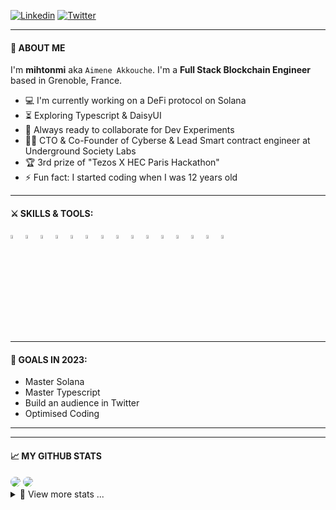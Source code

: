 

[![Linkedin](https://img.shields.io/badge/-LinkedIn-blue?style=flat-square&logo=Linkedin&logoColor=white)](https://www.linkedin.com/in/aimeneakkouche/)
[![Twitter](https://img.shields.io/badge/-Twitter-blue?style=flat-square&logo=Twitter&logoColor=white)](https://twitter.com/mihtonmi)

---

#### 👦 ABOUT ME

I'm **mihtonmi** aka `Aimene Akkouche`. I'm a **Full Stack Blockchain Engineer** based in Grenoble, France.
- :computer: I'm currently working on a DeFi protocol on Solana
- :hourglass_flowing_sand:  Exploring Typescript & DaisyUI
- :rocket: Always ready to collaborate for Dev Experiments
- :man_technologist: CTO & Co-Founder of Cyberse & Lead Smart contract engineer at Underground Society Labs
- :trophy: 3rd prize of "Tezos X HEC Paris Hackathon"
- :zap: Fun fact: I started coding when I was 12 years old<br>

---

#### ⚔ SKILLS & TOOLS:

<p>

<code><img width="4%" src="https://upload.wikimedia.org/wikipedia/commons/6/6f/Ethereum-icon-purple.svg"></code>
<code><img width="4%" src="https://upload.wikimedia.org/wikipedia/commons/1/18/C_Programming_Language.svg"></code>
<code><img width="4%" src="https://www.vectorlogo.zone/logos/nodejs/nodejs-icon.svg"></code>
<code><img width="4%" src="https://upload.wikimedia.org/wikipedia/commons/4/4c/Typescript_logo_2020.svg"></code>
<code><img width="4%" src="https://cdn.worldvectorlogo.com/logos/mongodb-icon-1.svg"></code>
<code><img width="4%" src="https://www.vectorlogo.zone/logos/reactjs/reactjs-icon.svg"></code>
<code><img width="4%" src="https://upload.wikimedia.org/wikipedia/commons/0/0f/Original_Ferris.svg"></code>
<code><img width="4%" src="https://www.svgrepo.com/show/184143/java.svg"></code>
<code><img width="4%" src="https://upload.wikimedia.org/wikipedia/commons/c/c3/Python-logo-notext.svg"></code>
<code><img width="4%" src="https://www.vectorlogo.zone/logos/w3_html5/w3_html5-icon.svg"></code>
<code><img width="4%" src="https://www.vectorlogo.zone/logos/sass-lang/sass-lang-icon.svg"></code>
<code><img width="4%" src="https://www.vectorlogo.zone/logos/visualstudio_code/visualstudio_code-icon.svg"></code>
<code><img width="4%" src="https://cdn.worldvectorlogo.com/logos/tailwindcss.svg"></code>
<code><img width="4%" src="https://cdn.worldvectorlogo.com/logos/adobe-photoshop-cs6.svg"></code>
<code><img width="4%" src="https://www.vectorlogo.zone/logos/git-scm/git-scm-icon.svg"></code>

</p>

---

#### 🎯 GOALS IN 2023:

- Master Solana
- Master Typescript
- Build an audience in Twitter
- Optimised Coding

---

<!-- #### ✅ RECENTLY COMPLETED PROJECTS:

<p>Updating soon..</p>

</p> --> 

---

#### 📈 MY GITHUB STATS

<img style="border-radius:10px" src="https://github-readme-stats.vercel.app/api?username=akkoucai&show_icons=true&theme=radical&count_private=true&show_icons=true" />

<img style="border-radius:10px" src="https://github-readme-streak-stats.herokuapp.com/?user=akkoucai&show_icons=true&theme=radical&count_private=true&show_icons=true" />

<details>
<summary>📌 View more stats ...</summary>
<br>
    
<!--START_SECTION:waka-->
<!--END_SECTION:waka-->

</details>
